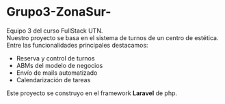 # Grupo3-ZonaSur-

Equipo 3 del curso FullStack UTN. <br />
Nuestro proyecto se basa en el sistema de turnos de un centro de estética. <br />
Entre las funcionalidades principales destacamos: <br />

* Reserva y control de turnos
* ABMs del modelo de negocios
* Envío de mails automatizado
* Calendarización de tareas

Este proyecto se construyo en el framework **Laravel** de php.
